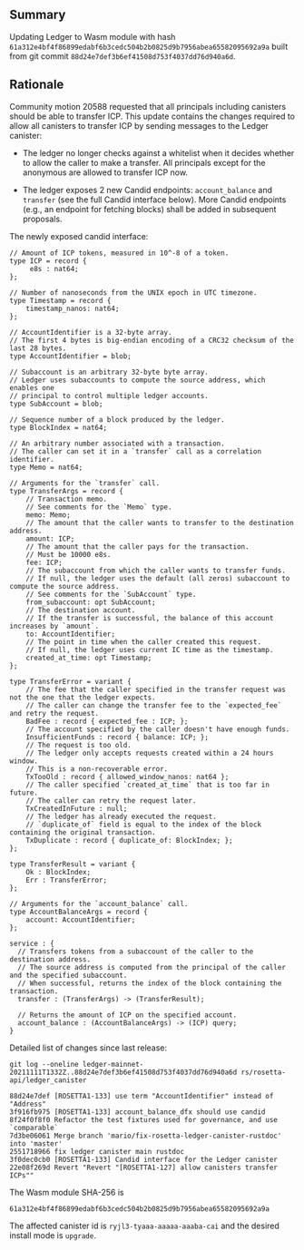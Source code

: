 ## Summary

Updating Ledger to Wasm module with hash `61a312e4bf4f86899edabf6b3cedc504b2b0825d9b7956abea65582095692a9a` built from git commit `88d24e7def3b6ef41508d753f4037dd76d940a6d`.

## Rationale

Community motion 20588 requested that all principals including canisters should be able to transfer ICP. This update contains the changes required to allow all canisters to transfer ICP by sending messages to the Ledger canister:

  * The ledger no longer checks against a whitelist when it decides whether to allow the caller to make a transfer.
    All principals except for the anonymous are allowed to transfer ICP now.

  * The ledger exposes 2 new Candid endpoints: `account_balance` and `transfer` (see the full Candid interface below).
    More Candid endpoints (e.g., an endpoint for fetching blocks) shall be added in subsequent proposals.

The newly exposed candid interface:

```candid
// Amount of ICP tokens, measured in 10^-8 of a token.
type ICP = record {
     e8s : nat64;
};

// Number of nanoseconds from the UNIX epoch in UTC timezone.
type Timestamp = record {
    timestamp_nanos: nat64;
};

// AccountIdentifier is a 32-byte array.
// The first 4 bytes is big-endian encoding of a CRC32 checksum of the last 28 bytes.
type AccountIdentifier = blob;

// Subaccount is an arbitrary 32-byte byte array.
// Ledger uses subaccounts to compute the source address, which enables one
// principal to control multiple ledger accounts.
type SubAccount = blob;

// Sequence number of a block produced by the ledger.
type BlockIndex = nat64;

// An arbitrary number associated with a transaction.
// The caller can set it in a `transfer` call as a correlation identifier.
type Memo = nat64;

// Arguments for the `transfer` call.
type TransferArgs = record {
    // Transaction memo.
    // See comments for the `Memo` type.
    memo: Memo;
    // The amount that the caller wants to transfer to the destination address.
    amount: ICP;
    // The amount that the caller pays for the transaction.
    // Must be 10000 e8s.
    fee: ICP;
    // The subaccount from which the caller wants to transfer funds.
    // If null, the ledger uses the default (all zeros) subaccount to compute the source address.
    // See comments for the `SubAccount` type.
    from_subaccount: opt SubAccount;
    // The destination account.
    // If the transfer is successful, the balance of this account increases by `amount`.
    to: AccountIdentifier;
    // The point in time when the caller created this request.
    // If null, the ledger uses current IC time as the timestamp.
    created_at_time: opt Timestamp;
};

type TransferError = variant {
    // The fee that the caller specified in the transfer request was not the one that the ledger expects.
    // The caller can change the transfer fee to the `expected_fee` and retry the request.
    BadFee : record { expected_fee : ICP; };
    // The account specified by the caller doesn't have enough funds.
    InsufficientFunds : record { balance: ICP; };
    // The request is too old.
    // The ledger only accepts requests created within a 24 hours window.
    // This is a non-recoverable error.
    TxTooOld : record { allowed_window_nanos: nat64 };
    // The caller specified `created_at_time` that is too far in future.
    // The caller can retry the request later.
    TxCreatedInFuture : null;
    // The ledger has already executed the request.
    // `duplicate_of` field is equal to the index of the block containing the original transaction.
    TxDuplicate : record { duplicate_of: BlockIndex; };
};

type TransferResult = variant {
    Ok : BlockIndex;
    Err : TransferError;
};

// Arguments for the `account_balance` call.
type AccountBalanceArgs = record {
    account: AccountIdentifier;
};

service : {
  // Transfers tokens from a subaccount of the caller to the destination address.
  // The source address is computed from the principal of the caller and the specified subaccount.
  // When successful, returns the index of the block containing the transaction.
  transfer : (TransferArgs) -> (TransferResult);

  // Returns the amount of ICP on the specified account.
  account_balance : (AccountBalanceArgs) -> (ICP) query;
}
```

Detailed list of changes since last release:

```
git log --oneline ledger-mainnet-20211111T1332Z..88d24e7def3b6ef41508d753f4037dd76d940a6d rs/rosetta-api/ledger_canister

88d24e7def [ROSETTA1-133] use term "AccountIdentifier" instead of "Address"
3f916fb975 [ROSETTA1-133] account_balance_dfx should use candid
8f24f0f8f0 Refactor the test fixtures used for governance, and use `comparable`
7d3be06061 Merge branch 'mario/fix-rosetta-ledger-canister-rustdoc' into 'master'
2551718966 fix ledger canister main rustdoc
3f0dec0cb0 [ROSETTA1-133] Candid interface for the Ledger canister
22e08f269d Revert "Revert "[ROSETTA1-127] allow canisters transfer ICPs""
```

The Wasm module SHA-256 is
```
61a312e4bf4f86899edabf6b3cedc504b2b0825d9b7956abea65582095692a9a
```

The affected canister id is `ryjl3-tyaaa-aaaaa-aaaba-cai` and the desired install mode is `upgrade`.

